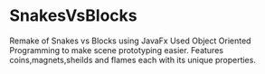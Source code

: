 # SnakesVsBlocks
Remake of Snakes vs Blocks using JavaFx
Used Object Oriented Programming to make scene prototyping easier.
Features coins,magnets,sheilds and flames each with its unique properties.
